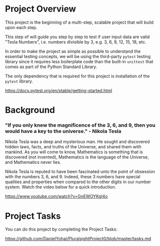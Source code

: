 # Project Overview

This project is the beginning of a multi-step, scalable project that will build upon each step.

This step of will guide you step by step to test if user input data are valid "Tesla Numbers", i.e. numbers divisible by 3, e.g. 3, 6, 9, 12, 15, 18, etc.

In order to make the project as simple as possible to understand the essential testing concepts, we will be using the third-party `pytest` testing library since it requires less boilerplate code than the built-in `unittest` that comes as part of the Python Standard Library. 

The only dependency that is required for this project is installation of the `pytest` library.

https://docs.pytest.org/en/stable/getting-started.html

# Background

### "If you only knew the magnificence of the 3, 6, and 9, then you would have a key to the universe." - Nikola Tesla

Nikola Tesla was a deep and mysterious man. He sought and discovered hidden laws, facts, and truths of the Universe, and shared them with mankind. As you will come to know, Mathematics is something that is discovered (not invented), Mathematics is the language of the Universe, and Mathematics never lies.  

Nikola Tesla is reputed to have been fascinated unto the point of obsession with the numbers 3, 6, and 9. Indeed, these 3 numbers have special qualities and properties when compared to the other digits in our number system. Watch the video below for a quick introduction.

https://www.youtube.com/watch?v=GnEWOYKgI4o

# Project Tasks
You can do this project by completing the Project Tasks:

https://github.com/DanielYohai/PluralsightProject0/blob/master/tasks.md


